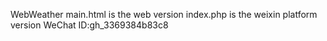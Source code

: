 WebWeather
main.html is the web version
index.php is the weixin platform version
WeChat ID:gh_3369384b83c8